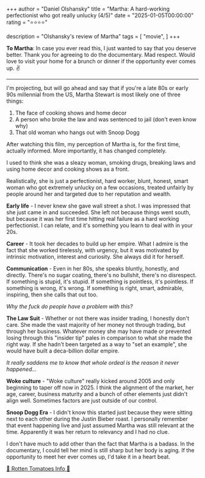 +++
author = "Daniel Olshansky"
title = "Martha: A hard-working perfectionist who got really unlucky (4/5)"
date = "2025-01-05T00:00:00"
rating = "⭐⭐⭐⭐"

description = "Olshansky's review of Martha"
tags = [
    "movie",
]
+++

**To Martha**: In case you ever read this, I just wanted to say that you deserve
better. Thank you for agreeing to do the documentary. Mad respect. Would love
to visit your home for a brunch or dinner if the opportunity ever comes up. ✌️

---


I'm projecting, but will go ahead and say that if you're a late 80s or early 90s
millennial from the US, Martha Stewart is most likely one of three things:

1. The face of cooking shows and home decor
2. A person who broke the law and was sentenced to jail (don't even know why)
3. That old woman who hangs out with Snoop Dogg

After watching this film, my perception of Martha is, for the first time, actually
informed. More importantly, it has changed completely.

I used to think she was a sleazy woman, smoking drugs, breaking laws and using
home decor and cooking shows as a front.

Realistically, she is just a perfectionist, hard worker, blunt, honest, smart
woman who got extremely unlucky on a few occasions, treated unfairly by people
around her and targeted due to her reputation and wealth.

**Early life** - I never knew she gave wall street a shot. I was impressed that
she just came in and succeeded. She left not because things went south, but because
it was her first time hitting real failure as a hard working perfectionist. I can
relate, and it's something you learn to deal with in your 20s.

**Career** - It took her decades to build up her empire. What I admire is the fact
that she worked tirelessly, with urgency, but it was motivated by intrinsic
motivation, interest and curiosity. She always did it for herself.

**Communication** - Even in her 80s, she speaks bluntly, honestly, and directly. There's
no sugar coating, there's no bullshit, there's no disrespect. If something is stupid,
it's stupid. If something is pointless, it's pointless. If something is wrong, it's wrong.
If something is right, smart, admirable, inspiring, then she calls that out too.

_Why the fuck do people have a problem with this?_

**The Law Suit** - Whether or not there was insider trading, I honestly don't care.
She made the vast majority of her money not through trading, but through her business.
Whatever money she may have made or prevented losing through this "insider tip"
pales in comparison to what she made the right way. If she hadn't been targeted
as a way to "set an example", she would have built a deca-billion dollar empire.

_It really saddens me to know that whole ordeal is the reason it never happened..._

**Woke culture** - "Woke culture" really kicked around 2005 and only beginning
to taper off now in 2025. I think the alignment of the market, her age, career,
business maturity and a bunch of other elements just didn't align well. Sometimes
factors are just outside of our control.

**Snoop Dogg Era** - I didn't know this started just because they were sitting
next to each other during the Justin Bieber roast. I personally remember that
event happening live and just assumed Martha was still relevant at the time.
Apparently it was her return to relevancy and I had no clue.

I don't have much to add other than the fact that Martha is a badass. In the
documentary, I could tell her mind is still sharp but her body is aging. If the
opportunity to meet her ever comes up, I'd take it in a heart beat.

[🍅 Rotten Tomatoes Info 🍅](https://www.rottentomatoes.com/m/martha_2024)
